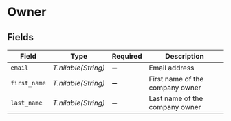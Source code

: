 # Owner


## Fields

| Field                           | Type                            | Required                        | Description                     |
| ------------------------------- | ------------------------------- | ------------------------------- | ------------------------------- |
| `email`                         | *T.nilable(String)*             | :heavy_minus_sign:              | Email address                   |
| `first_name`                    | *T.nilable(String)*             | :heavy_minus_sign:              | First name of the company owner |
| `last_name`                     | *T.nilable(String)*             | :heavy_minus_sign:              | Last name of the company owner  |